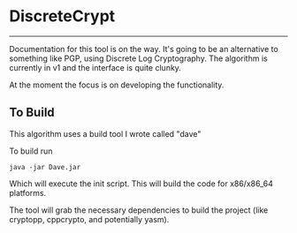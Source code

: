 # DiscreteCrypt
---

Documentation for this tool is on the way. It's going to be an alternative to something like PGP, using Discrete Log Cryptography. The algorithm is currently in v1 and the interface is quite clunky.

At the moment the focus is on developing the functionality. 


## To Build

This algorithm uses a build tool I wrote called "dave"

To build run 
``` 
java -jar Dave.jar
```

Which will execute the init script. This will build the code for x86/x86_64 platforms.

The tool will grab the necessary dependencies to build the project (like cryptopp, cppcrypto, and potentially yasm).
